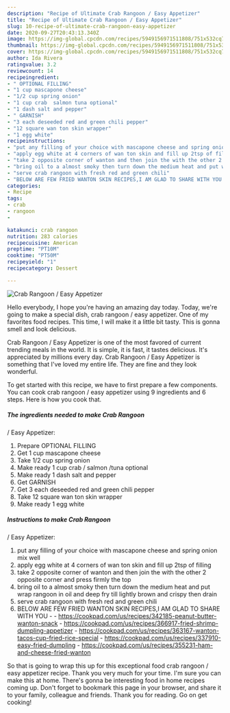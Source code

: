 ```yaml
---
description: "Recipe of Ultimate Crab Rangoon / Easy Appetizer"
title: "Recipe of Ultimate Crab Rangoon / Easy Appetizer"
slug: 10-recipe-of-ultimate-crab-rangoon-easy-appetizer
date: 2020-09-27T20:43:13.340Z
image: https://img-global.cpcdn.com/recipes/5949156971511808/751x532cq70/crab-rangoon-easy-appetizer-recipe-main-photo.jpg
thumbnail: https://img-global.cpcdn.com/recipes/5949156971511808/751x532cq70/crab-rangoon-easy-appetizer-recipe-main-photo.jpg
cover: https://img-global.cpcdn.com/recipes/5949156971511808/751x532cq70/crab-rangoon-easy-appetizer-recipe-main-photo.jpg
author: Ida Rivera
ratingvalue: 3.2
reviewcount: 14
recipeingredient:
- " OPTIONAL FILLING"
- "1 cup mascapone cheese"
- "1/2 cup spring onion"
- "1 cup crab  salmon tuna optional"
- "1 dash salt and pepper"
- " GARNISH"
- "3 each deseeded red and green chili pepper"
- "12 square wan ton skin wrapper"
- "1 egg white"
recipeinstructions:
- "put any filling of your choice with mascapone cheese and spring onion mix well"
- "apply egg white at 4 corners of wan ton skin and fill up 2tsp of filling"
- "take 2 opposite corner of wanton and then join the with the other 2 opposite corner and press firmly the top"
- "bring oil to a almost smoky then turn down the medium heat and put wrap rangoon in oil and deep fry till lightly brown and crispy then drain"
- "serve crab rangoon with fresh red and green chili"
- "BELOW ARE FEW FRIED WANTON SKIN RECIPES,I AM GLAD TO SHARE WITH YOU  https://cookpad.com/us/recipes/342185-peanut-butter-wanton-snack https://cookpad.com/us/recipes/366917-fried-shrimp-dumpling-appetizer https://cookpad.com/us/recipes/363167-wanton-tacos-cup-fried-rice-special https://cookpad.com/us/recipes/337910-easy-fried-dumpling https://cookpad.com/us/recipes/355231-ham-and-cheese-fried-wanton"
categories:
- Recipe
tags:
- crab
- rangoon
- 

katakunci: crab rangoon  
nutrition: 283 calories
recipecuisine: American
preptime: "PT10M"
cooktime: "PT50M"
recipeyield: "1"
recipecategory: Dessert

---
```



![Crab Rangoon
/ Easy Appetizer](https://img-global.cpcdn.com/recipes/5949156971511808/751x532cq70/crab-rangoon-easy-appetizer-recipe-main-photo.jpg)

Hello everybody, I hope you're having an amazing day today. Today, we're going to make a special dish, crab rangoon
/ easy appetizer. One of my favorites food recipes. This time, I will make it a little bit tasty. This is gonna smell and look delicious.



Crab Rangoon
/ Easy Appetizer is one of the most favored of current trending meals in the world. It is simple, it is fast, it tastes delicious. It's appreciated by millions every day. Crab Rangoon
/ Easy Appetizer is something that I've loved my entire life. They are fine and they look wonderful.


To get started with this recipe, we have to first prepare a few components. You can cook crab rangoon
/ easy appetizer using 9 ingredients and 6 steps. Here is how you cook that.

<!--inarticleads1-->

##### The ingredients needed to make Crab Rangoon
/ Easy Appetizer:

1. Prepare  OPTIONAL FILLING
1. Get 1 cup mascapone cheese
1. Take 1/2 cup spring onion
1. Make ready 1 cup crab / salmon /tuna optional
1. Make ready 1 dash salt and pepper
1. Get  GARNISH
1. Get 3 each deseeded red and green chili pepper
1. Take 12 square wan ton skin wrapper
1. Make ready 1 egg white




<!--inarticleads2-->

##### Instructions to make Crab Rangoon
/ Easy Appetizer:

1. put any filling of your choice with mascapone cheese and spring onion mix well
1. apply egg white at 4 corners of wan ton skin and fill up 2tsp of filling
1. take 2 opposite corner of wanton and then join the with the other 2 opposite corner and press firmly the top
1. bring oil to a almost smoky then turn down the medium heat and put wrap rangoon in oil and deep fry till lightly brown and crispy then drain
1. serve crab rangoon with fresh red and green chili
1. BELOW ARE FEW FRIED WANTON SKIN RECIPES,I AM GLAD TO SHARE WITH YOU -  - https://cookpad.com/us/recipes/342185-peanut-butter-wanton-snack - https://cookpad.com/us/recipes/366917-fried-shrimp-dumpling-appetizer - https://cookpad.com/us/recipes/363167-wanton-tacos-cup-fried-rice-special - https://cookpad.com/us/recipes/337910-easy-fried-dumpling - https://cookpad.com/us/recipes/355231-ham-and-cheese-fried-wanton




So that is going to wrap this up for this exceptional food crab rangoon
/ easy appetizer recipe. Thank you very much for your time. I'm sure you can make this at home. There's gonna be interesting food in home recipes coming up. Don't forget to bookmark this page in your browser, and share it to your family, colleague and friends. Thank you for reading. Go on get cooking!
